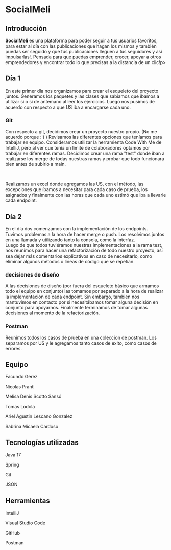 <h1>SocialMeli</h1>

<h2>Introducción</h2>

<p><strong>SocialMeli</strong> es una plataforma para poder seguir a tus usuarios favoritos, para estar al día con las publicaciones que hagan los mismos y también puedas ser seguido y que tus publicaciones lleguen a tus seguidores y así impulsarlas!. Pensada para que puedas emprender, crecer, apoyar a otros emprendedores y encontrar todo lo que precisas a la distancia de un clic!p>


<h2>Día 1</h2>
<p>En este primer día nos organizamos para crear el esqueleto del proyecto juntos. Generamos los paquetes y las clases que sabíamos que íbamos a utilizar si o si de antemano al leer los ejercicios. Luego nos pusimos de acuerdo con respecto a que US iba a encargarse cada uno.</p>
<h3>Git</h3>
<p>Con respecto a git, decidimos crear un proyecto nuestro propio. (No me acuerdo porque :') )
Revisamos las diferentes opciones que teníamos para trabajar en equipo. Consideramos utilizar la herramienta Code With Me de IntelliJ, pero al ver que tenia un limite de colaboradores optamos por trabajar en diferentes ramas.
Decidimos crear una rama "test" donde iban a realizarse los merge de todas nuestras ramas y probar que todo funcionara bien antes de subirlo a main.</p>
<br/>
<p>Realizamos un excel donde agregamos las US, con el método, las excepciones que íbamos a necesitar para cada caso de prueba, los asignados y finalmente con las horas que cada uno estimó que iba a llevarle cada endpoint.</p>


<h2>Día 2</h2>
<p>En el día dos comenzamos con la implementación de los endpoints.
Tuvimos problemas a la hora de hacer merge o push. Los resolvimos juntos en una llamada y utilizando tanto la consola, como la interfaz.<br/>
Luego de que todos tuviéramos nuestras implementaciones a la rama test, nos reunimos para hacer una refactorización de todo nuestro proyecto, así sea dejar más comentarios explicativos en caso de necesitarlo, como eliminar algunos métodos o líneas de código que se repetían.</p>
<h3> decisiones de diseño</h3>
<p>A las decisiones de diseño (por fuera del esqueleto básico que armamos todo el equipo en conjunto) las tomamos por separado a la hora de realizar la implementación de cada endpoint. Sin embargo, también nos mantuvimos en contacto por si necesitábamos tomar alguna decisión en conjunto para apoyarnos.
Finalmente terminamos de tomar algunas decisiones al momento de la refactorización.</p>

<h3>Postman</h3>
<p>Reunimos todos los casos de prueba en una coleccion de postman. Los separamos por US y le agregamos tanto casos de exito, como casos de errores.</p>


<h2>Equipo</h2>
<p>Facundo Gerez</p>
<p>Nicolas Prantl</p>
<p>Melisa Denis Scotto Sansó</p>
<p>Tomas Lodola</p>
<p>Ariel Agustin Lescano Gonzalez</p>
<p>Sabrina Micaela Cardoso</p>

<h2>Tecnologías utilizadas</h2>
<p>Java 17</p>
<p>Spring</p>
<p>Git</p>
<p>JSON</p>

<h2>Herramientas</h2>
<p>IntelliJ</p>
<p>Visual Studio Code</p>
<p>GitHub</p>
<p>Postman</p>
